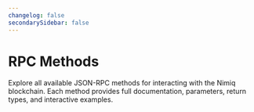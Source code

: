 ```yaml
---
changelog: false
secondarySidebar: false
---
```


<script setup lang="ts">
import CategoryGrid from '@theme/components/CategoryGrid.vue'
import { data as methods } from '../../.vitepress/data/rpc-methods.data'
</script>

# RPC Methods

Explore all available JSON-RPC methods for interacting with the Nimiq blockchain. Each method provides full documentation, parameters, return types, and interactive examples.

<CategoryGrid :groups="methods" />
